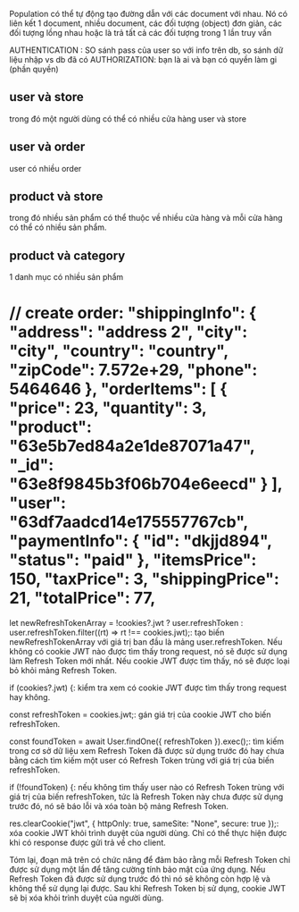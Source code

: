 Population có thể tự động tạo đường dẫn với các document với nhau. Nó có liên kết 1 document, nhiều document, các đối tượng (object) đơn giản, các đối tượng lồng nhau hoặc là trả tất cả các đối tượng trong 1 lần truy vấn

AUTHENTICATION : SO sánh pass của user so với info trên db, so sánh dữ liệu nhập vs db đã có
AUTHORIZATION: bạn là ai và bạn có quyền làm gi (phần quyền)

## user và store

trong đó một người dùng có thể có nhiều cửa hàng user và store

## user và order

user có nhiều order

## product và store

trong đó nhiều sản phẩm có thể thuộc về nhiều cửa hàng và mỗi cửa hàng có thể có nhiều sản phẩm.

## product và category

1 danh mục có nhiều sản phẩm

// create order: "shippingInfo": {
"address": "address 2",
"city": "city",
"country": "country",
"zipCode": 7.572e+29,
"phone": 5464646
},
"orderItems": [
{
"price": 23,
"quantity": 3,
"product": "63e5b7ed84a2e1de87071a47",
"_id": "63e8f9845b3f06b704e6eecd"
}
],
"user": "63df7aadcd14e175557767cb",
"paymentInfo": {
"id": "dkjjd894",
"status": "paid"
},
"itemsPrice": 150,
"taxPrice": 3,
"shippingPrice": 21,
"totalPrice": 77,
=================================================

let newRefreshTokenArray = !cookies?.jwt ? user.refreshToken : user.refreshToken.filter((rt) => rt !== cookies.jwt);: tạo biến newRefreshTokenArray với giá trị ban đầu là mảng user.refreshToken. Nếu không có cookie JWT nào được tìm thấy trong request, nó sẽ được sử dụng làm Refresh Token mới nhất. Nếu cookie JWT được tìm thấy, nó sẽ được loại bỏ khỏi mảng Refresh Token.

if (cookies?.jwt) {: kiểm tra xem có cookie JWT được tìm thấy trong request hay không.

const refreshToken = cookies.jwt;: gán giá trị của cookie JWT cho biến refreshToken.

const foundToken = await User.findOne({ refreshToken }).exec();: tìm kiếm trong cơ sở dữ liệu xem Refresh Token đã được sử dụng trước đó hay chưa bằng cách tìm kiếm một user có Refresh Token trùng với giá trị của biến refreshToken.

if (!foundToken) {: nếu không tìm thấy user nào có Refresh Token trùng với giá trị của biến refreshToken, tức là Refresh Token này chưa được sử dụng trước đó, nó sẽ báo lỗi và xóa toàn bộ mảng Refresh Token.

res.clearCookie("jwt", { httpOnly: true, sameSite: "None", secure: true });: xóa cookie JWT khỏi trình duyệt của người dùng. Chỉ có thể thực hiện được khi có response được gửi trả về cho client.

Tóm lại, đoạn mã trên có chức năng để đảm bảo rằng mỗi Refresh Token chỉ được sử dụng một lần để tăng cường tính bảo mật của ứng dụng. Nếu Refresh Token đã được sử dụng trước đó thì nó sẽ không còn hợp lệ và không thể sử dụng lại được. Sau khi Refresh Token bị sử dụng, cookie JWT sẽ bị xóa khỏi trình duyệt của người dùng.
